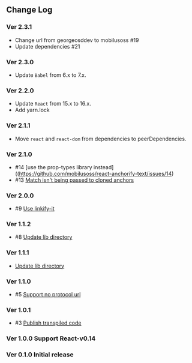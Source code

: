 ## Change Log

### Ver 2.3.1
  * Change url from georgeosddev to mobilusoss #19
  * Update dependencies #21

### Ver 2.3.0
  * Update `Babel` from 6.x to 7.x.

### Ver 2.2.0
  * Update `React` from 15.x to 16.x.
  * Add yarn.lock

### Ver 2.1.1
  * Move `react` and `react-dom` from dependencies to peerDependencies.

### Ver 2.1.0
  * #14 [use the prop-types library instead]((https://github.com/mobilusoss/react-anchorify-text/issues/14)
  * #13 [Match isn't being passed to cloned anchors](https://github.com/mobilusoss/react-anchorify-text/issues/13)

### Ver 2.0.0
  * #9 [Use linkify-it](https://github.com/mobilusoss/react-anchorify-text/issues/9)

### Ver 1.1.2

  * #8 [Update lib directory](https://github.com/mobilusoss/react-anchorify-text/pull/8)

### Ver 1.1.1

  * [Update lib directory](https://github.com/mobilusoss/react-anchorify-text/pull/7/commits/fe5c29f3ca4b299b9281427e7bae308889bd0512)

### Ver 1.1.0

  * #5 [Support no protocol url](https://github.com/mobilusoss/react-anchorify-text/issues/5)

### Ver 1.0.1

  * #3 [Publish transpiled code](https://github.com/mobilusoss/react-anchorify-text/issues/3)

### Ver 1.0.0 Support React-v0.14

### Ver 0.1.0 Initial release
